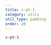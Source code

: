 ```yaml
---
title: s-pt-1
category: utils
util_type: padding
order: 20
---
```

<div class="s-pt-1">
  <code>s-pt-1</code>
</div>